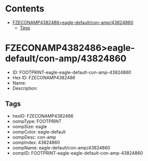 



Contents
========

* [FZECONAMP4382486>eagle-default/con-amp/43824860](#fzeconamp4382486eagle-defaultcon-amp43824860)
	* [Tags](#tags)

# FZECONAMP4382486>eagle-default/con-amp/43824860

- ID: FOOTPRINT-eagle-eagle-default-con-amp-43824860
- Hex ID: FZECONAMP4382486
- Name: 
- Description: 

## Tags

- hexID: FZECONAMP4382486
- oompType: FOOTPRINT
- oompSize: eagle
- oompColor: eagle-default
- oompDesc: con-amp
- oompIndex: 43824860
- oompName: eagle-default/con-amp/43824860
- oompID: FOOTPRINT-eagle-eagle-default-con-amp-43824860
